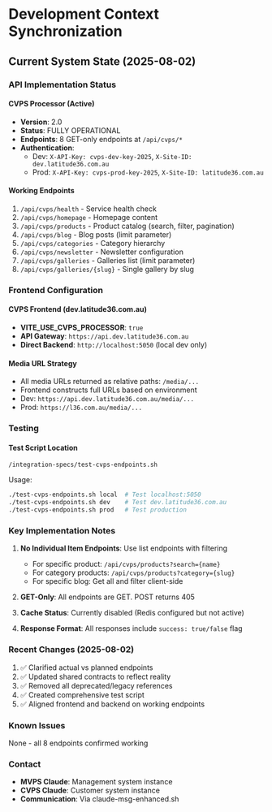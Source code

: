 # Development Context Synchronization

## Current System State (2025-08-02)

### API Implementation Status

#### CVPS Processor (Active)
- **Version**: 2.0
- **Status**: FULLY OPERATIONAL
- **Endpoints**: 8 GET-only endpoints at `/api/cvps/*`
- **Authentication**: 
  - Dev: `X-API-Key: cvps-dev-key-2025`, `X-Site-ID: dev.latitude36.com.au`
  - Prod: `X-API-Key: cvps-prod-key-2025`, `X-Site-ID: latitude36.com.au`

#### Working Endpoints
1. `/api/cvps/health` - Service health check
2. `/api/cvps/homepage` - Homepage content
3. `/api/cvps/products` - Product catalog (search, filter, pagination)
4. `/api/cvps/blog` - Blog posts (limit parameter)
5. `/api/cvps/categories` - Category hierarchy
6. `/api/cvps/newsletter` - Newsletter configuration
7. `/api/cvps/galleries` - Galleries list (limit parameter)
8. `/api/cvps/galleries/{slug}` - Single gallery by slug

### Frontend Configuration

#### CVPS Frontend (dev.latitude36.com.au)
- **VITE_USE_CVPS_PROCESSOR**: `true`
- **API Gateway**: `https://api.dev.latitude36.com.au`
- **Direct Backend**: `http://localhost:5050` (local dev only)

#### Media URL Strategy
- All media URLs returned as relative paths: `/media/...`
- Frontend constructs full URLs based on environment
- Dev: `https://api.dev.latitude36.com.au/media/...`
- Prod: `https://l36.com.au/media/...`

### Testing

#### Test Script Location
`/integration-specs/test-cvps-endpoints.sh`

Usage:
```bash
./test-cvps-endpoints.sh local  # Test localhost:5050
./test-cvps-endpoints.sh dev    # Test dev.latitude36.com.au
./test-cvps-endpoints.sh prod   # Test production
```

### Key Implementation Notes

1. **No Individual Item Endpoints**: Use list endpoints with filtering
   - For specific product: `/api/cvps/products?search={name}`
   - For category products: `/api/cvps/products?category={slug}`
   - For specific blog: Get all and filter client-side

2. **GET-Only**: All endpoints are GET. POST returns 405

3. **Cache Status**: Currently disabled (Redis configured but not active)

4. **Response Format**: All responses include `success: true/false` flag

### Recent Changes (2025-08-02)

1. ✅ Clarified actual vs planned endpoints
2. ✅ Updated shared contracts to reflect reality
3. ✅ Removed all deprecated/legacy references
4. ✅ Created comprehensive test script
5. ✅ Aligned frontend and backend on working endpoints

### Known Issues

None - all 8 endpoints confirmed working

### Contact

- **MVPS Claude**: Management system instance
- **CVPS Claude**: Customer system instance
- **Communication**: Via claude-msg-enhanced.sh